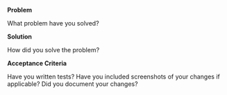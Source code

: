**Problem**

What problem have you solved?

**Solution**

How did you solve the problem?

**Acceptance Criteria**

Have you written tests? Have you included screenshots of your changes if applicable?
Did you document your changes?

